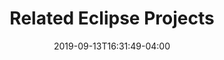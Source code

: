 ---
title: "Related Eclipse Projects"
date: 2019-09-13T16:31:49-04:00
description: ""
categories: []
keywords: []
slug: ""
aliases: []
toc: false
draft: false
hide_sidebar: true
#header_wrapper_class: ""
#seo_title: ""
#headline: ""
#subtitle: ""
#tagline: ""
#links: []
---